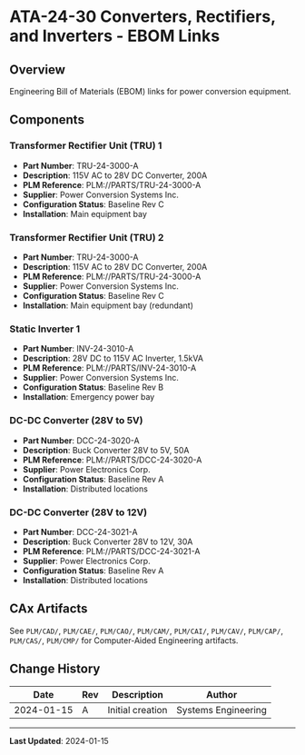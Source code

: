 # ATA-24-30 Converters, Rectifiers, and Inverters - EBOM Links

## Overview

Engineering Bill of Materials (EBOM) links for power conversion equipment.

## Components

### Transformer Rectifier Unit (TRU) 1
- **Part Number**: TRU-24-3000-A
- **Description**: 115V AC to 28V DC Converter, 200A
- **PLM Reference**: PLM://PARTS/TRU-24-3000-A
- **Supplier**: Power Conversion Systems Inc.
- **Configuration Status**: Baseline Rev C
- **Installation**: Main equipment bay

### Transformer Rectifier Unit (TRU) 2
- **Part Number**: TRU-24-3000-A
- **Description**: 115V AC to 28V DC Converter, 200A
- **PLM Reference**: PLM://PARTS/TRU-24-3000-A
- **Supplier**: Power Conversion Systems Inc.
- **Configuration Status**: Baseline Rev C
- **Installation**: Main equipment bay (redundant)

### Static Inverter 1
- **Part Number**: INV-24-3010-A
- **Description**: 28V DC to 115V AC Inverter, 1.5kVA
- **PLM Reference**: PLM://PARTS/INV-24-3010-A
- **Supplier**: Power Conversion Systems Inc.
- **Configuration Status**: Baseline Rev B
- **Installation**: Emergency power bay

### DC-DC Converter (28V to 5V)
- **Part Number**: DCC-24-3020-A
- **Description**: Buck Converter 28V to 5V, 50A
- **PLM Reference**: PLM://PARTS/DCC-24-3020-A
- **Supplier**: Power Electronics Corp.
- **Configuration Status**: Baseline Rev A
- **Installation**: Distributed locations

### DC-DC Converter (28V to 12V)
- **Part Number**: DCC-24-3021-A
- **Description**: Buck Converter 28V to 12V, 30A
- **PLM Reference**: PLM://PARTS/DCC-24-3021-A
- **Supplier**: Power Electronics Corp.
- **Configuration Status**: Baseline Rev A
- **Installation**: Distributed locations

## CAx Artifacts

See `PLM/CAD/`, `PLM/CAE/`, `PLM/CAO/`, `PLM/CAM/`, `PLM/CAI/`, `PLM/CAV/`, `PLM/CAP/`, `PLM/CAS/`, `PLM/CMP/` for Computer-Aided Engineering artifacts.

## Change History

| Date | Rev | Description | Author |
|------|-----|-------------|--------|
| 2024-01-15 | A | Initial creation | Systems Engineering |

---

**Last Updated**: 2024-01-15
